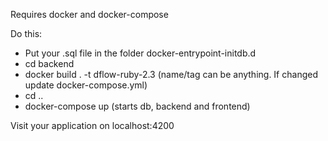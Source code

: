 Requires docker and docker-compose

Do this:

* Put your .sql file in the folder docker-entrypoint-initdb.d
* cd backend
* docker build . -t dflow-ruby-2.3 (name/tag can be anything. If changed update docker-compose.yml)
* cd ..
* docker-compose up (starts db, backend and frontend)

Visit your application on localhost:4200
